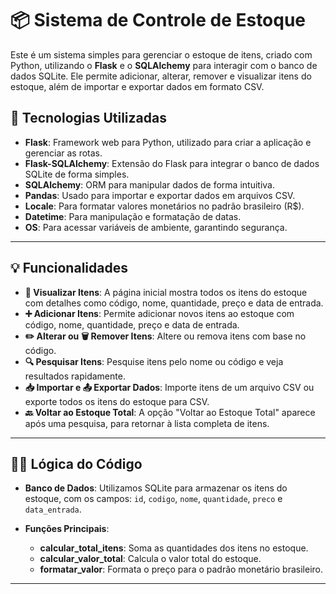 # 📦 Sistema de Controle de Estoque

Este é um sistema simples para gerenciar o estoque de itens, criado com Python, utilizando o **Flask** e o **SQLAlchemy** para interagir com o banco de dados SQLite. Ele permite adicionar, alterar, remover e visualizar itens do estoque, além de importar e exportar dados em formato CSV.

## 🔧 Tecnologias Utilizadas

- **Flask**: Framework web para Python, utilizado para criar a aplicação e gerenciar as rotas.
- **Flask-SQLAlchemy**: Extensão do Flask para integrar o banco de dados SQLite de forma simples.
- **SQLAlchemy**: ORM para manipular dados de forma intuitiva.
- **Pandas**: Usado para importar e exportar dados em arquivos CSV.
- **Locale**: Para formatar valores monetários no padrão brasileiro (R$).
- **Datetime**: Para manipulação e formatação de datas.
- **OS**: Para acessar variáveis de ambiente, garantindo segurança.

---

## 💡 Funcionalidades

- **👀 Visualizar Itens**: A página inicial mostra todos os itens do estoque com detalhes como código, nome, quantidade, preço e data de entrada.
- **➕ Adicionar Itens**: Permite adicionar novos itens ao estoque com código, nome, quantidade, preço e data de entrada.
- **✏️ Alterar ou 🗑️ Remover Itens**: Altere ou remova itens com base no código.
- **🔍 Pesquisar Itens**: Pesquise itens pelo nome ou código e veja resultados rapidamente.
- **📥 Importar e 📤 Exportar Dados**: Importe itens de um arquivo CSV ou exporte todos os itens do estoque para CSV.
- **🔙 Voltar ao Estoque Total**: A opção "Voltar ao Estoque Total" aparece após uma pesquisa, para retornar à lista completa de itens.

---

## 🧑‍💻 Lógica do Código

- **Banco de Dados**: Utilizamos SQLite para armazenar os itens do estoque, com os campos: `id`, `codigo`, `nome`, `quantidade`, `preco` e `data_entrada`.
  
- **Funções Principais**:
  - **calcular_total_itens**: Soma as quantidades dos itens no estoque.
  - **calcular_valor_total**: Calcula o valor total do estoque.
  - **formatar_valor**: Formata o preço para o padrão monetário brasileiro.

---
